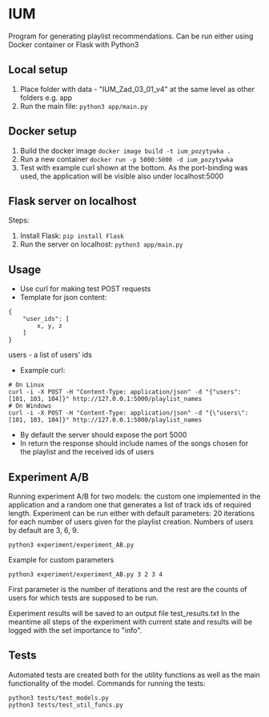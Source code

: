# IUM

Program for generating playlist recommendations.
Can be run either using Docker container or Flask with Python3

## Local setup
1. Place folder with data - "IUM_Zad_03_01_v4" at the same level as other folders e.g. app
2. Run the main file: ``` python3 app/main.py ```

## Docker setup
1. Build the docker image
```docker image build -t ium_pozytywka . ```
2. Run a new container
```docker run -p 5000:5000 -d ium_pozytywka ```
3. Test with example curl shown at the bottom. As the port-binding was used, the application will be visible also under localhost:5000

## Flask server on localhost
Steps:
1. Install Flask: ```pip install Flask```
2. Run the server on localhost: ```python3 app/main.py```

## Usage
* Use curl for making test POST requests
* Template for json content:
```
{
    "user_ids": [
        x, y, z
    ]
}
```
users - a list of users' ids
* Example curl: 
```
# On Linux
curl -i -X POST -H "Content-Type: application/json" -d "{"users": [101, 103, 104]}" http://127.0.0.1:5000/playlist_names
# On Windows
curl -i -X POST -H "Content-Type: application/json" -d "{\"users\": [101, 103, 104]}" http://127.0.0.1:5000/playlist_names
```
<!-- On Windows the escape \" in keys is required in the curl command -->

* By default the server should expose the port 5000
* In return the response should include names of the songs chosen for the playlist and the received ids of users

## Experiment A/B
Running experiment A/B for two models: the custom one implemented in the application
and a random one that generates a list of track ids of required length.
Experiment can be run either with default parameters: 20 iterations for each number of users
given for the playlist creation. Numbers of users by default are 3, 6, 9.
```
python3 experiment/experiment_AB.py
```
Example for custom parameters
```
python3 experiment/experiment_AB.py 3 2 3 4
```
First parameter is the number of iterations and the rest are the counts of users for which tests are supposed to be run.

Experiment results will be saved to an output file test_results.txt
In the meantime all steps of the experiment with current state and results will be logged with the set importance to "info".

## Tests
Automated tests are created both for the utility functions as well as the main functionality of the model.
Commands for running the tests:
```
python3 tests/test_models.py
python3 tests/test_util_funcs.py
```